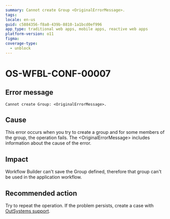 ```yaml
---
summary: Cannot create Group <OriginalErrorMessage>.
tags:
locale: en-us
guid: c5884356-f8a8-439b-8810-1a1bcd0ef996
app_type: traditional web apps, mobile apps, reactive web apps
platform-version: o11
figma:
coverage-type:
  - unblock
---
```


# OS-WFBL-CONF-00007

## Error message

`Cannot create Group: <OriginalErrorMessage>.`

## Cause

This error occurs when you try to create a group and for some members of the group, the operation fails.
The &lt;OriginalErrorMessage&gt; includes information about the cause of the error.

## Impact

Workflow Builder can't save the Group defined, therefore that group can't be used in the application workflow.

## Recommended action

Try to repeat the operation. If the problem persists, create a case with [OutSystems support](https://success.outsystems.com/Support).
